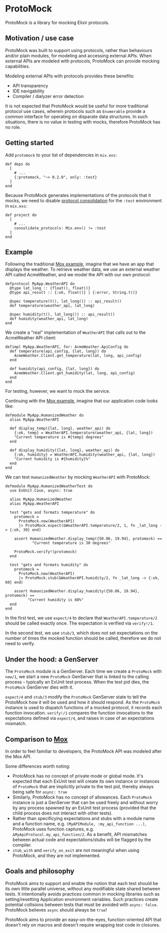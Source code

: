 # ProtoMock

<!-- MDOC -->
<!-- INCLUDE -->

ProtoMock is a library for mocking Elixir protocols.

## Motivation / use case

ProtoMock was built to support using protocols, rather than behaviours and/or plain
modules, for modeling and accessing external APIs. When external APIs are modeled with
protocols, ProtoMock can provide mocking capabilities.

Modeling external APIs with protocols provides these benefits:

* API transparency
* IDE navigability
* Compiler / dialyzer error detection

It is not expected that ProtoMock would be useful for more traditional protocol use
cases, wherein protocols such as `Enumerable` provide a common interface for operating on
disparate data structures. In such situations, there is no value in testing with mocks,
therefore ProtoMock has no role.

## Getting started

Add `protomock` to your list of dependencies in `mix.exs`:

    def deps do
      [
        # ...
        {:protomock, "~> 0.2.0", only: :test}
      ]
    end

Because ProtoMock generates implementations of the protocols that it mocks, we need to
disable [protocol consolidation](https://hexdocs.pm/elixir/1.15.6/Protocol.html#module-consolidation) for the `:test` environment in `mix.exs`:

    def project do
      [
        # ...
        consolidate_protocols: Mix.env() != :test
      ]
    end

## Example

Following the traditional [Mox example](https://hexdocs.pm/mox/Mox.html#module-example),
imagine that we have an app that displays the weather. To retrieve weather data,
we use an external weather API called AcmeWeather, and we model the API with our own
protocol:

    defprotocol MyApp.WeatherAPI do
      @type lat_long :: {float(), float()}
      @type api_result :: {:ok, float()} | {:error, String.t()}

      @spec temperature(t(), lat_long()) :: api_result()
      def temperature(weather_api, lat_long)

      @spec humidity(t(), lat_long()) :: api_result()
      def humidity(weather_api, lat_long)
    end

We create a "real" implementation of `WeatherAPI` that calls out to the
AcmeWeather API client:

    defimpl MyApp.WeatherAPI, for: AcmeWeather.ApiConfig do
      def temperature(api_config, {lat, long}) do
        AcmeWeather.Client.get_temperature(lat, long, api_config)
      end

      def humidity(api_config, {lat, long}) do
        AcmeWeather.Client.get_humidity(lat, long, api_config)
      end
    end

For testing, however, we want to mock the service.

Continuing with the [Mox example](https://hexdocs.pm/mox/Mox.html#module-example),
imagine that our application code looks like:

    defmodule MyApp.HumanizedWeather do
      alias MyApp.WeatherAPI

      def display_temp({lat, long}, weather_api) do
        {:ok, temp} = WeatherAPI.temperature(weather_api, {lat, long})
        "Current temperature is #{temp} degrees"
      end

      def display_humidity({lat, long}, weather_api) do
        {:ok, humidity} = WeatherAPI.humidity(weather_api, {lat, long})
        "Current humidity is #{humidity}%"
      end
    end

We can test `HumanizedWeather` by mocking `WeatherAPI` with ProtoMock:

    defmodule MyApp.HumanizedWeatherTest do
      use ExUnit.Case, async: true

      alias MyApp.HumanizedWeather
      alias MyApp.WeatherAPI

      test "gets and formats temperature" do
        protomock =
          ProtoMock.new(WeatherAPI)
          |> ProtoMock.expect(&WeatherAPI.temperature/2, 1, fn _lat_long -> {:ok, 30} end)

        assert HumanizedWeather.display_temp({50.06, 19.94}, protomock) ==
                "Current temperature is 30 degrees"

        ProtoMock.verify!(protomock)
      end

      test "gets and formats humidity" do
        protomock =
          ProtoMock.new(WeatherAPI)
          |> ProtoMock.stub(&WeatherAPI.humidity/2, fn _lat_long -> {:ok, 60} end)

        assert HumanizedWeather.display_humidity({50.06, 19.94}, protomock) ==
              "Current humidity is 60%"
      end
    end

In the first test, we use `expect/4` to declare that `WeatherAPI.temperature/2` should be called
exactly once. The expectation is verified via `verify!/1`.

In the second test, we use `stub/3`, which does not set expectations on the number of times
the mocked function should be called, therefore we do not need to verify.

## Under the hood: a GenServer

The `ProtoMock` module is a GenServer. Each time we create a `ProtoMock` with `new/1`,
we start a new `ProtoMock` GenServer that is linked to the calling process - typically
an ExUnit test process. When the test pid dies, the `ProtoMock` GenServer dies with it.

`expect/4` and `stub/3` modify the `ProtoMock` GenServer state to tell the ProtoMock
how it will be used and how it should respond. As the `ProtoMock` instance is used to
dispatch functions of a mocked protocol, it records each function invocation.
`verify!/1` compares the function invocations to the expectations defined via
`expect/4`, and raises in case of an expectations mismatch.

## Comparison to [Mox](https://hexdocs.pm/mox/Mox.html)

In order to feel familiar to developers, the ProtoMock API was modeled after the Mox API.

Some differences worth noting:

* ProtoMock has no concept of private mode or global mode. It's expected that each ExUnit
  test will create its own instance or instances of `ProtoMock` that are implicitly private
  to the test pid, thereby always being safe for `async: true`
* Similarly, ProtoMock has no concept of allowances. Each `ProtoMock` instance is just a
  GenServer that can be used freely and without worry by any process spawned by an
  ExUnit test process (provided that the child process does not interact with other tests).
* Rather than specificying expectations and stubs with a module name and a function name,
  e.g. `(MyAPIModule, :my_api_function ...)`, ProtoMock uses function captures, e.g.
  `&MyApiProtocol.my_api_function/2`. As a benefit, API mismatches between actual code and
  expectations/stubs will be flagged by the compiler.
* `stub_with` and `verify_on_exit` are not meaningful when using ProtoMock, and they
  are not implemented.

## Goals and philosophy

ProtoMock aims to support and enable the notion that each test should be its own
little parallel universe, without any modifiable state shared between tests. It
intentionally avoids practices common in mocking libraries such as setting/resetting
Application environment variables. Such practices create potential collisions between
tests that must be avoided with `async: false`. ProtoMock believes `async` should
always be `true`!

ProtoMock aims to provide an easy-on-the-eyes, function-oriented API that doesn't
rely on macros and doesn't require wrapping test code in closures.
